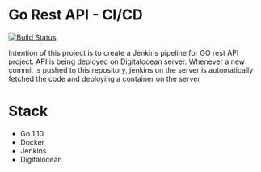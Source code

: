# Go Rest API - CI/CD

[![Build Status](http://139.59.147.2:8080/job/go_rest_api/job/api_compose/badge/icon)](http://139.59.147.2:8080/job/go_rest_api/job/api_compose/)

Intention of this project is to create a Jenkins pipeline for GO rest API project. API is being deployed on Digitalocean server. 
Whenever a new commit is pushed to this repository, jenkins on the server is automatically fetched the code and deploying a container on the server

# Stack

- Go 1.10
- Docker
- Jenkins
- Digitalocean
